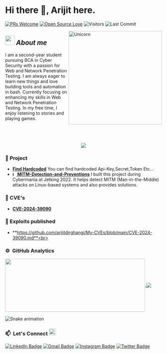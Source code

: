 # Hi there 👋, Arijit here. 

[![PRs Welcome](https://img.shields.io/badge/PRs-welcome-brightgreen.svg?style=flat&logo=github)](https://github.com/arijitdirghangi)
[![Open Source Love](https://badges.frapsoft.com/os/v1/open-source.svg?v=103)](https://github.com/arijitdirghangi)
<img alt="Visitors" src="https://komarev.com/ghpvc/?username=arijitdirghangi&style=flat&labelColor=black&logo=github&label=PROFILE+VIEWS&color=29bf12">
<img alt="Last Commit" src="https://img.shields.io/github/last-commit/arijitdirghangi/arijitdirghangi?logo=markdown&label=LAST+UPDATE&color=29bf12&style=flat">

<img align="right" width=300px alt="Unicorn" src="https://c.tenor.com/GN73MKBawZYAAAAi/busy-cute.gif" />

## <img src="https://media.giphy.com/media/ObNTw8Uzwy6KQ/giphy.gif" width="30px">&nbsp;***About me***
I am a second-year student pursuing BCA in Cyber Security with a passion for Web and Network Penetration Testing. I am always eager to learn new things and love building tools and automation in bash. Currently focusing on enhancing my skills in Web and Network Penetration Testing. In my free time, I enjoy listening to stories and playing games.

<br />
<h1 align="center">
  <a href="https://git.io/typing-svg">
    <img src="https://readme-typing-svg.herokuapp.com/?color=%2330DCCE&lines=|Glad+to+see+you+here!%20:) &center=true&size=30">
  </a>
</h1>


### :microscope: Project

* **[Find Hardcoded](https://github.com/arijitdirghangi/Find-Hardcoded)** You can find hardcoded Api-Key,Secret,Token Etc...
* **[ <img src="https://encrypted-tbn0.gstatic.com/images?q=tbn:ANd9GcQeVOteejinhgpZJ_jPME-JwXaH84aHkVLUgVf2mzPgjYn0znu8lQuRpnBVGmt01lmhXLU&usqp=CAU" alt="logo" width="12px"> MITM-Detection-and-Preventions](https://github.com/arijitdirghangi/MITM-Detection-and-Preventions)** I built this project during Cybermania at Jetking 2022. It helps detect MITM (Man-in-the-Middle) attacks on Linux-based systems and also provides solutions.


### :mag_right: CVE's

* **[CVE-2024-39090](https://cve.mitre.org/cgi-bin/cvename.cgi?name=CVE-2024-39090)** <br>
<!--*--> 

### :syringe: Exploits published

* **https://github.com/arijitdirghangi/My-CVEs/blob/main/CVE-2024-39090.md**<br> 


### ⚙️ &nbsp;GitHub Analytics

<a href="https://github.com/arijitdirghangi/github-readme-stats">
  <img width=450 height=170 align="center" src="https://github-readme-stats.vercel.app/api?username=arijitdirghangi&theme=midnight-purple&show_icons=true&bg_color=0D1117&hide_border=true" />
</a>
<a href="https://github.com/arijitdirghangi/github-readme-stats">
  <img align="center" src="https://github-readme-stats.vercel.app/api/top-langs/?username=arijitdirghangi&theme=midnight-purple&layout=compact&bg_color=0D1117&hide_border=true" />
</a>

![Snake animation](https://raw.githubusercontent.com/arijitdirghangi/arijitdirghangi/main/Images/snake-animation.svg)


<h3 align="left">📫 &nbsp;Let's Connect  <img src="https://raw.githubusercontent.com/arijitdirghangi/arijitdirghangi/main/Images/handshake.gif" height="22px"></h3>
<p align="center">
  
[![LinkedIn Badge](https://img.shields.io/badge/-arijitdirghangi-blue?style=flat-square&logo=Linkedin&logoColor=white&link=https://www.linkedin.com/in/arijitdirghangi/)](https://www.linkedin.com/in/arijitdirghangi/)
[![Gmail Badge](https://img.shields.io/badge/-arijitdirghanji429@gmail.com-red?style=flat-square&logo=Gmail&logoColor=white)](mailto:arijitdirghanji429@gmail.com)
[![Instagram Badge](https://img.shields.io/badge/-arijit_dir-%23E4405F?style=flat-square&logo=Instagram&logoColor=white)](https://www.instagram.com/arijit_dir/)
[![Twitter Badge](https://img.shields.io/badge/-Arijit_Dir-blue?style=flat-square&logo=Twitter&logoColor=white)](https://x.com/Arijit_Dir)


